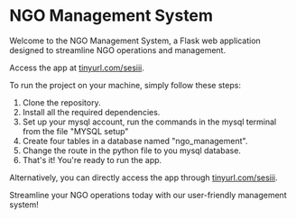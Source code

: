 # NGO Management System

Welcome to the NGO Management System, a Flask web application designed to streamline NGO operations and management.

Access the app at [tinyurl.com/sesiii](tinyurl.com/sesiii).

To run the project on your machine, simply follow these steps:

1. Clone the repository.
2. Install all the required dependencies.
3. Set up your mysql account, run the commands in the mysql terminal from the file "MYSQL setup"
4. Create four tables in a database named "ngo_management".
5. Change the route in the python file to you mysql database.
6. That's it! You're ready to run the app.

Alternatively, you can directly access the app through [tinyurl.com/sesiii](tinyurl.com/sesiii). 

Streamline your NGO operations today with our user-friendly management system!
